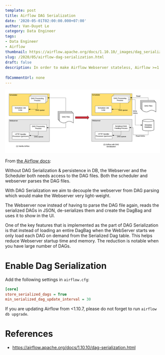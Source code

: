 ```yaml
---
template: post
title: Airflow DAG Serialization
date: '2020-05-01T02:00:00.000+07:00'
author: Van-Duyet Le
category: Data Engineer
tags:
- Data Engineer
- Airflow
thumbnail: https://airflow.apache.org/docs/1.10.10/_images/dag_serialization.png
slug: /2020/05/airflow-dag-serialization.html
draft: false
description: In order to make Airflow Webserver stateless, Airflow >=1.10.7 supports DAG Serialization and DB Persistence.

fbCommentUrl: none
---
```


![](../../media/2020/airflow-dag-serialization/dag_serialization.png)

From [the Airflow docs](https://airflow.apache.org/docs/1.10.10/dag-serialization.html): 

Without DAG Serialization & persistence in DB, the Webserver and the Scheduler both needs access to the DAG files. Both the scheduler and webserver parses the DAG files.

With DAG Serialization we aim to decouple the webserver from DAG parsing which would make the Webserver very light-weight.

The Webserver now instead of having to parse the DAG file again, reads the serialized DAGs in JSON, de-serializes them and create the DagBag and uses it to show in the UI.

One of the key features that is implemented as the part of DAG Serialization is that instead of loading an entire DagBag when the WebServer starts we only load each DAG on demand from the Serialized Dag table. This helps reduce Webserver startup time and memory. The reduction is notable when you have large number of DAGs.

# Enable Dag Serialization

Add the following settings in `airflow.cfg`:

```ini
[core]
store_serialized_dags = True
min_serialized_dag_update_interval = 30
```

If you are updating Airflow from <1.10.7, please do not forget to run `airflow db upgrade`.

# References

- https://airflow.apache.org/docs/1.10.10/dag-serialization.html